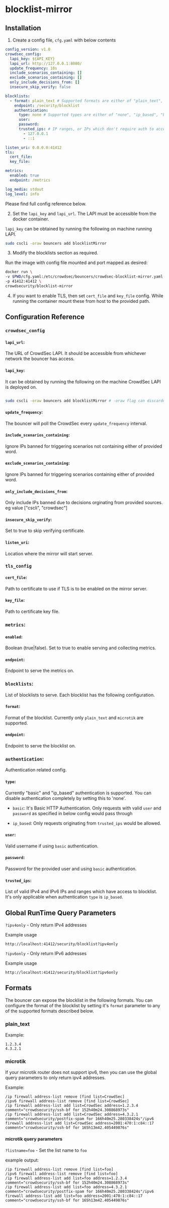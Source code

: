 # blocklist-mirror

## Installation

1. Create a config file, `cfg.yaml` with below contents

```yaml
config_version: v1.0
crowdsec_config:
  lapi_key: ${API_KEY}
  lapi_url: http://127.0.0.1:8080/
  update_frequency: 10s
  include_scenarios_containing: []
  exclude_scenarios_containing: []
  only_include_decisions_from: []
  insecure_skip_verify: false

blocklists:
  - format: plain_text # Supported formats are either of "plain_text", "microtik"
    endpoint: /security/blocklist
    authentication:
      type: none # Supported types are either of "none", "ip_based", "basic"
      user:
      password:
      trusted_ips: # IP ranges, or IPs which don't require auth to access this blocklist
        - 127.0.0.1
        - ::1

listen_uri: 0.0.0.0:41412
tls:
  cert_file:
  key_file:

metrics:
  enabled: true
  endpoint: /metrics

log_media: stdout
log_level: info
```

Please find full config reference below.

2. Set the `lapi_key` and `lapi_url`. The LAPI must be accessible from the docker container.

`lapi_key` can be obtained by running the following on machine running LAPI.
```bash
sudo cscli -oraw bouncers add blocklistMirror
```

3. Modify the blocklists section as required.

Run the image with config file mounted and port mapped as desired:
```bash
docker run \
-v $PWD/cfg.yaml:/etc/crowdsec/bouncers/crowdsec-blocklist-mirror.yaml \
-p 41412:41412 \
crowdsecurity/blocklist-mirror
```

4. If you want to enable TLS, then set `cert_file` and `key_file`  config. While running the container mount these from host to the provided path.


## Configuration Reference

### `crowdsec_config`

#### `lapi_url`:

The URL of CrowdSec LAPI. It should be accessible from whichever network the bouncer has access.

#### `lapi_key`:

It can be obtained by running the following on the machine CrowdSec LAPI is deployed on.
```bash

sudo cscli -oraw bouncers add blocklistMirror # -oraw flag can discarded for human friendly output.

```

#### `update_frequency`:

The bouncer will poll the CrowdSec every `update_frequency` interval.

#### `include_scenarios_containing`:

Ignore IPs banned for triggering scenarios not containing either of provided word.

#### `exclude_scenarios_containing`: 

Ignore IPs banned for triggering scenarios containing either of provided word.


#### `only_include_decisions_from`:

Only include IPs banned due to decisions orginating from provided sources. eg value ["cscli", "crowdsec"]

#### `insecure_skip_verify`:

Set to true to skip verifying certificate.


#### `listen_uri`: 

Location where the mirror will start server.

### `tls_config`

#### `cert_file`:

Path to certificate to use if TLS is to be enabled on the mirror server.

#### `key_file`:

Path to certificate key file.

### `metrics`:

#### `enabled`:

Boolean (true|false). Set to true to enable serving and collecting metrics. 

#### `endpoint`:

Endpoint to serve the metrics on.

### `blocklists`:

List of blocklists to serve. Each blocklist has the following configuration.

#### `format`:

Format of the blocklist. Currently only `plain_text` and `microtik` are supported.

#### `endpoint`:

Endpoint to serve the blocklist on.

### `authentication`:

Authentication related config.

#### `type`:

Currently "basic" and "ip_based" authentication is supported. You can disable authentication completely by setting this to 'none'.

- `basic`: It's Basic HTTP  Authentication. Only requests with valid `user` and `password` as specified in below config would pass through

- `ip_based`: Only requests originating from `trusted_ips` would be allowed. 

#### `user`:

Valid username if using `basic` authentication.

#### `password`:

Password for the provided user and using `basic` authentication.

#### `trusted_ips`:

List of valid IPv4 and IPv6 IPs and ranges which have access to blocklist. It's only applicable when authentication `type` is `ip_based`.

## Global RunTime Query Parameters

`?ipv4only` - Only return IPv4 addresses

Example usage
```
http://localhost:41412/security/blocklist?ipv4only
```

`?ipv6only` - Only return IPv6 addresses

Example usage
```
http://localhost:41412/security/blocklist?ipv6only
```

## Formats

The bouncer can expose the blocklist in the following formats. You can configure the format of the blocklist by setting it's `format` parameter to any of the supported formats described below.

### plain_text

Example:

```text
1.2.3.4
4.3.2.1
```

### microtik

If your microtik router does not support ipv6, then you can use the global query parameters to only return ipv4 addresses.

Example:

```text
/ip firewall address-list remove [find list=CrowdSec]
/ipv6 firewall address-list remove [find list=CrowdSec]
/ip firewall address-list add list=CrowdSec address=1.2.3.4 comment="crowdsecurity/ssh-bf for 152h40m24.308868973s"
/ip firewall address-list add list=CrowdSec address=4.3.2.1 comment="crowdsecurity/postfix-spam for 166h40m25.280338424s"/ipv6 firewall address-list add list=CrowdSec address=2001:470:1:c84::17 comment="crowdsecurity/ssh-bf for 165h13m42.405449876s"
```

#### microtik query parameters

`?listname=foo` - Set the list name to `foo`

example output:
```text
/ip firewall address-list remove [find list=foo]
/ipv6 firewall address-list remove [find list=foo]
/ip firewall address-list add list=foo address=1.2.3.4 comment="crowdsecurity/ssh-bf for 152h40m24.308868973s"
/ip firewall address-list add list=foo address=4.3.2.1 comment="crowdsecurity/postfix-spam for 166h40m25.280338424s"/ipv6 firewall address-list add list=foo address=2001:470:1:c84::17 comment="crowdsecurity/ssh-bf for 165h13m42.405449876s"
```